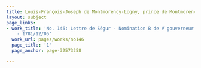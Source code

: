 ```yaml
---
title: Louis-François-Joseph de Montmorency-Logny, prince de Montmorency
layout: subject
page_links:
- work_title: 'No. 146: Lettre de Ségur - Nomination B de V gouverneur La Rochelle
    - 1781/12/05'
  work_url: pages/works/no146
  page_title: '1'
  page_anchor: page-32573258

---
```

